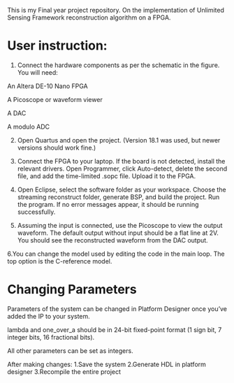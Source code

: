 This is my Final year project repository. On the implementation of Unlimited Sensing Framework reconstruction algorithm on a FPGA.

# User instruction:

1. Connect the hardware components as per the schematic in the figure. You will need:

An Altera DE-10 Nano FPGA

A Picoscope or waveform viewer

A DAC

A modulo ADC

2. Open Quartus and open the project. (Version 18.1 was used, but newer versions should work fine.)

3. Connect the FPGA to your laptop. If the board is not detected, install the relevant drivers.
Open Programmer, click Auto-detect, delete the second file, and add the time-limited .sopc file. Upload it to the FPGA.

4. Open Eclipse, select the software folder as your workspace.
Choose the streaming reconstruct folder, generate BSP, and build the project.
Run the program. If no error messages appear, it should be running successfully.

5. Assuming the input is connected, use the Picoscope to view the output waveform.
The default output without input should be a flat line at 2V.
You should see the reconstructed waveform from the DAC output.

6.You can change the model used by editing the code in the main loop.
The top option is the C-reference model.

# Changing Parameters
Parameters of the system can be changed in Platform Designer once you’ve added the IP to your system.

lambda and one_over_a should be in 24-bit fixed-point format (1 sign bit, 7 integer bits, 16 fractional bits).

All other parameters can be set as integers.

After making changes:
1.Save the system
2.Generate HDL in platform designer
3.Recompile the entire project
